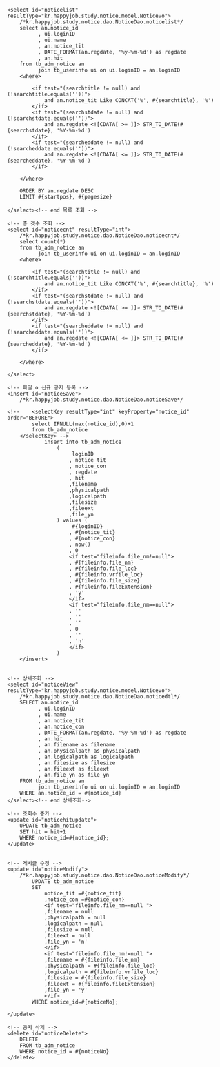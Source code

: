 <?xml version="1.0" encoding="UTF-8"?>
<!DOCTYPE mapper PUBLIC "-//mybatis.org//DTD Mapper 3.0//EN" "http://mybatis.org/dtd/mybatis-3-mapper.dtd">

<mapper namespace="kr.happyjob.study.notice.dao.NoticeDao">

	<select id="noticelist" resultType="kr.happyjob.study.notice.model.Noticevo">
		/*kr.happyjob.study.notice.dao.NoticeDao.noticelist*/
		select an.notice_id
			  , ui.loginID 
		      , ui.name
		      , an.notice_tit
		      , DATE_FORMAT(an.regdate, '%y-%m-%d') as regdate
		      , an.hit
		from tb_adm_notice an 
		      join tb_userinfo ui on ui.loginID = an.loginID
	    <where>
	    
	    	<if test="(searchtitle != null) and (!searchtitle.equals(''))">
		    	and an.notice_tit Like CONCAT('%', #{searchtitle}, '%')
			</if>
	    	<if test="(searchstdate != null) and (!searchstdate.equals(''))">
		    	and an.regdate <![CDATA[ >= ]]> STR_TO_DATE(#{searchstdate}, '%Y-%m-%d')
			</if>
	    	<if test="(searcheddate != null) and (!searcheddate.equals(''))">
		    	and an.regdate <![CDATA[ <= ]]> STR_TO_DATE(#{searcheddate}, '%Y-%m-%d')
			</if>
			
	    </where>

		ORDER BY an.regdate DESC
		LIMIT #{startpos}, #{pagesize}

	</select><!-- end 목록 조회 -->
	
	<!-- 총 갯수 조회 -->
	<select id="noticecnt" resultType="int">
		/*kr.happyjob.study.notice.dao.NoticeDao.noticecnt*/
		select count(*)
		from tb_adm_notice an 
		      join tb_userinfo ui on ui.loginID = an.loginID
	    <where>
	    
	    	<if test="(searchtitle != null) and (!searchtitle.equals(''))">
		    	and an.notice_tit Like CONCAT('%', #{searchtitle}, '%')
			</if>
	    	<if test="(searchstdate != null) and (!searchstdate.equals(''))">
		    	and an.regdate <![CDATA[ >= ]]> STR_TO_DATE(#{searchstdate}, '%Y-%m-%d')
			</if>
	    	<if test="(searcheddate != null) and (!searcheddate.equals(''))">
		    	and an.regdate <![CDATA[ <= ]]> STR_TO_DATE(#{searcheddate}, '%Y-%m-%d')
			</if>
			
	    </where>
			
	</select>
	
	<!-- 파일 o 신규 공지 등록 -->
	<insert id="noticeSave">
		/*kr.happyjob.study.notice.dao.NoticeDao.noticeSave*/
		
	<!-- 	<selectKey resultType="int" keyProperty="notice_id" order="BEFORE">
			select IFNULL(max(notice_id),0)+1
			from tb_adm_notice
		</selectKey> -->		
				insert into tb_adm_notice 
					(	
						 loginID		
						, notice_tit	
						, notice_con	
						, regdate		
						, hit							
						,filename
						,physicalpath
						,logicalpath
						,filesize
						,fileext
						,file_yn
					) values (
						 #{loginID}
						, #{notice_tit}	
						, #{notice_con}	
						, now()		
						, 0
						<if	test="fileinfo.file_nm!=null">
						, #{fileinfo.file_nm} 	
						, #{fileinfo.file_loc}	
						, #{fileinfo.vrfile_loc} 	
						, #{fileinfo.file_size} 	
						, #{fileinfo.fileExtension} 
						, 'y'	
						</if>
						<if test="fileinfo.file_nm==null">
						, '' 	
						, ''	
						, '' 	
						, 0 	
						, ''
						, 'n'	
						</if>
					)
		</insert>
		
	
	<!-- 상세조회 -->
	<select id="noticeView" resultType="kr.happyjob.study.notice.model.Noticevo">
		/*kr.happyjob.study.notice.dao.NoticeDao.noticedtl*/
		SELECT an.notice_id
			  , ui.loginID 
		      , ui.name
		      , an.notice_tit
		      , an.notice_con
		      , DATE_FORMAT(an.regdate, '%y-%m-%d') as regdate
		      , an.hit
        	  , an.filename as filename
        	  , an.physicalpath as physicalpath
        	  , an.logicalpath as logicalpath
        	  , an.filesize as filesize
        	  , an.fileext as fileext
        	  , an.file_yn as file_yn
		FROM tb_adm_notice an 
		      join tb_userinfo ui on ui.loginID = an.loginID
	    WHERE an.notice_id = #{notice_id}
	</select><!-- end 상세조회-->
	
	<!-- 조회수 증가 -->
	<update id="noticehitupdate">
	    UPDATE tb_adm_notice
	    SET hit = hit+1
	    WHERE notice_id=#{notice_id};
	</update>	
	
	
	<!-- 게시글 수정 -->
	<update id="noticeModify">
		/*kr.happyjob.study.notice.dao.NoticeDao.noticeModify*/		
			UPDATE tb_adm_notice
			SET
				notice_tit =#{notice_tit}	
				,notice_con =#{notice_con}
				<if test="fileinfo.file_nm==null ">
				,filename = null
				,physicalpath = null
				,logicalpath = null
				,filesize = null
				,fileext = null
				,file_yn = 'n'
				</if>
				<if test="fileinfo.file_nm!=null ">
				,filename = #{fileinfo.file_nm}	
				,physicalpath = #{fileinfo.file_loc}	
				,logicalpath = #{fileinfo.vrfile_loc}	
				,filesize = #{fileinfo.file_size}	
				,fileext = #{fileinfo.fileExtension}	
				,file_yn = 'y'
				</if>
		    WHERE notice_id=#{noticeNo}; 	
		
	</update>
	
	<!-- 공지 삭제 -->
	<delete id="noticeDelete">
		DELETE
		FROM tb_adm_notice
		WHERE notice_id = #{noticeNo}
	</delete>
	
</mapper>